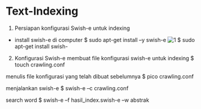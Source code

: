 # Text-Indexing

1. Persiapan konfigurasi Swish-e untuk indexing
- install swish-e di computer 
$ sudo apt-get install –y swish-e
![1](https://user-images.githubusercontent.com/49057899/66781218-e9037d00-eefc-11e9-953a-b4f8790f3ff2.png)
$ sudo apt-get install swish-

2. Konfigurasi Swish-e
membuat file konfigurasi swish-e untuk indexing
$ touch crawling.conf


menulis file konfigurasi yang telah dibuat sebelumnya
$ pico crawling.conf


menjalankan swish-e
$ swish-e –c crawling.conf







search word
$ swish-e –f hasil_index.swish-e –w abstrak


